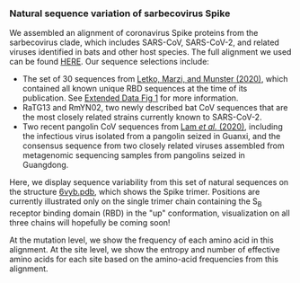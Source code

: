### Natural sequence variation of sarbecovirus Spike

We assembled an alignment of coronavirus Spike proteins from the sarbecovirus clade, which includes SARS-CoV, SARS-CoV-2, and related viruses identified in bats and other host species. The full alignment we used can be found [HERE](https://github.com/dms-view/SARS-CoV-2/blob/master/data/Spike/BloomLab2020/results/prot_map_rbd_alignment.fa). Our sequence selections include:
* The set of 30 sequences from [Letko, Marzi, and Munster (2020)](https://www.nature.com/articles/s41564-020-0688-y), which contained all known unique RBD sequences at the time of its publication. See [Extended Data Fig 1](https://www.nature.com/articles/s41564-020-0688-y/figures/6) for more information. 
* RaTG13 and RmYN02, two newly described bat CoV sequences that are the most closely related strains currently known to SARS-CoV-2.
* Two recent pangolin CoV sequences from [Lam _et al._ (2020)](https://www.nature.com/articles/s41586-020-2169-0), including the infectious virus isolated from a pangolin seized in Guanxi, and the consensus sequence from two closely related viruses assembled from metagenomic sequencing samples from pangolins seized in Guangdong.

Here, we display sequence variability from this set of natural sequences on the structure [6vyb.pdb](https://www.rcsb.org/structure/6VYB), which shows the Spike trimer. Positions are currently illustrated only on the single trimer chain containing the S<sub>B</sub> receptor binding domain (RBD) in the "up" conformation, visualization on all three chains will hopefully be coming soon!

At the mutation level, we show the frequency of each amino acid in this alignment.
At the site level, we show the entropy and number of effective amino acids for each site based on the amino-acid frequencies from this alignment.